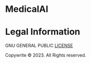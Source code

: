 # MedicalAI

# Legal Information
GNU GENERAL PUBLIC [LICENSE](./LICENSE)

Copywrite &copy; 2023. All Rights reserved.

